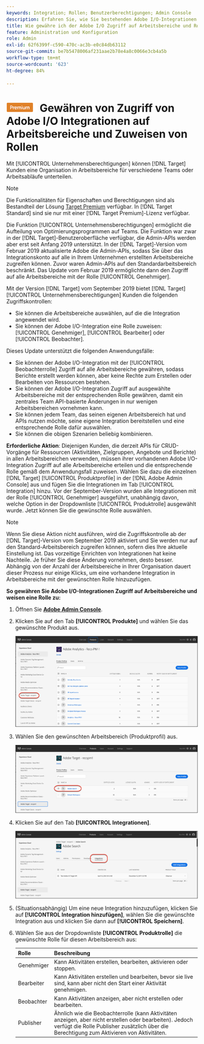 ```yaml
---
keywords: Integration; Rollen; Benutzerberechtigungen; Admin Console
description: Erfahren Sie, wie Sie bestehenden Adobe I/O-Integrationen Zugriff auf alle Arbeitsbereiche mit der gewünschten Rolle in Adobe Target gewähren.
title: Wie gewähre ich der Adobe I/O Zugriff auf Arbeitsbereiche und Rollen zuweisen?
feature: Administration und Konfiguration
role: Admin
exl-id: 62f6399f-c590-470c-ac3b-e0c84db63112
source-git-commit: be7b5478006af231aae2b78e4a8c0066e3cb4a5b
workflow-type: tm+mt
source-wordcount: '623'
ht-degree: 84%

---
```


# ![PREMIUM](/help/assets/premium.png) Gewähren von Zugriff von Adobe I/O Integrationen auf Arbeitsbereiche und Zuweisen von Rollen

Mit [!UICONTROL Unternehmensberechtigungen] können [!DNL Target] Kunden eine Organisation in Arbeitsbereiche für verschiedene Teams oder Arbeitsabläufe unterteilen.

>[!NOTE]
>
>Die Funktionalitäten für Eigenschaften und Berechtigungen sind als Bestandteil der Lösung [Target Premium](/help/c-intro/intro.md#premium) verfügbar. In [!DNL Target Standard] sind sie nur mit einer [!DNL Target Premium]-Lizenz verfügbar.

Die Funktion [!UICONTROL Unternehmensberechtigungen] ermöglicht die Aufteilung von Optimierungsprogrammen auf Teams. Die Funktion war zwar in der [!DNL Target]-Benutzeroberfläche verfügbar, die Admin-APIs werden aber erst seit Anfang 2019 unterstützt. In der [!DNL Target]-Version vom Februar 2019 aktualisierte Adobe die Admin-APIs, sodass Sie über das Integrationskonto auf alle in Ihrem Unternehmen erstellten Arbeitsbereiche zugreifen können. Zuvor waren Admin-APIs auf den Standardarbeitsbereich beschränkt. Das Update vom Februar 2019 ermöglichte dann den Zugriff auf alle Arbeitsbereiche mit der Rolle [!UICONTROL Genehmiger].

Mit der Version [!DNL Target] vom September 2019 bietet [!DNL Target] [!UICONTROL Unternehmensberechtigungen] Kunden die folgenden Zugriffskontrollen:

* Sie können die Arbeitsbereiche auswählen, auf die die Integration angewendet wird.
* Sie können der Adobe I/O-Integration eine Rolle zuweisen: [!UICONTROL Genehmiger], [!UICONTROL Bearbeiter] oder [!UICONTROL Beobachter].

Dieses Update unterstützt die folgenden Anwendungsfälle:

* Sie können der Adobe I/O-Integration mit der [!UICONTROL Beobachterrolle] Zugriff auf alle Arbeitsbereiche gewähren, sodass Berichte erstellt werden können, aber keine Rechte zum Erstellen oder Bearbeiten von Ressourcen bestehen.
* Sie können der Adobe I/O-Integration Zugriff auf ausgewählte Arbeitsbereiche mit der entsprechenden Rolle gewähren, damit ein zentrales Team API-basierte Änderungen in nur wenigen Arbeitsbereichen vornehmen kann.
* Sie können jedem Team, das seinen eigenen Arbeitsbereich hat und APIs nutzen möchte, seine eigene Integration bereitstellen und eine entsprechende Rolle dafür auswählen.
* Sie können die obigen Szenarien beliebig kombinieren.

**Erforderliche Aktion**: Diejenigen Kunden, die derzeit APIs für CRUD-Vorgänge für Ressourcen (Aktivitäten, Zielgruppen, Angebote und Berichte) in allen Arbeitsbereichen verwenden, müssen ihrer vorhandenen Adobe I/O-Integration Zugriff auf alle Arbeitsbereiche erteilen und die entsprechende Rolle gemäß dem Anwendungsfall zuweisen. Wählen Sie dazu die einzelnen [!DNL Target] [!UICONTROL Produktprofile] in der [!DNL Adobe Admin Console] aus und fügen Sie die Integrationen im Tab [!UICONTROL Integration] hinzu. Vor der September-Version wurden alle Integrationen mit der Rolle [!UICONTROL Genehmiger] ausgeführt, unabhängig davon, welche Option in der Dropdownliste [!UICONTROL Produktrolle] ausgewählt wurde. Jetzt können Sie die gewünschte Rolle auswählen.

>[!NOTE]
>
>Wenn Sie diese Aktion nicht ausführen, wird die Zugriffskontrolle ab der [!DNL Target]-Version vom September 2019 aktiviert und Sie werden nur auf den Standard-Arbeitsbereich zugreifen können, sofern dies Ihre aktuelle Einstellung ist. Das vorzeitige Einrichten von Integrationen hat keine Nachteile. Je früher Sie diese Änderung vornehmen, desto besser. Abhängig von der Anzahl der Arbeitsbereiche in Ihrer Organisation dauert dieser Prozess nur einige Klicks, um eine vorhandene Integration in Arbeitsbereiche mit der gewünschten Rolle hinzuzufügen.

**So gewähren Sie Adobe I/O-Integrationen Zugriff auf Arbeitsbereiche und weisen eine Rolle zu:**

1. Öffnen Sie **[Adobe Admin Console](https://adminconsole.adobe.com)**.

1. Klicken Sie auf den Tab **[!UICONTROL Produkte]** und wählen Sie das gewünschte Produkt aus.

   ![Produkt in Adobe Admin Console auswählen](/help/administrating-target/c-user-management/property-channel/assets/io-choose-product.png)

1. Wählen Sie den gewünschten Arbeitsbereich (Produktprofil) aus.

   ![Produktprofil auswählen](/help/administrating-target/c-user-management/property-channel/assets/io-select-product-profile.png)

1. Klicken Sie auf den Tab **[!UICONTROL Integrationen]**.

   ![Tab „Integrationen“](/help/administrating-target/c-user-management/property-channel/assets/integrations-tab.png)

1. (Situationsabhängig) Um eine neue Integration hinzuzufügen, klicken Sie auf **[!UICONTROL Integration hinzufügen]**, wählen Sie die gewünschte Integration aus und klicken Sie dann auf **[!UICONTROL Speichern]**.

1. Wählen Sie aus der Dropdownliste **[!UICONTROL Produktrolle]** die gewünschte Rolle für diesen Arbeitsbereich aus:

   | Rolle | Beschreibung |
   |--- |--- |
   | Genehmiger | Kann Aktivitäten erstellen, bearbeiten, aktivieren oder stoppen. |
   | Bearbeiter | Kann Aktivitäten erstellen und bearbeiten, bevor sie live sind, kann aber nicht den Start einer Aktivität genehmigen. |
   | Beobachter | Kann Aktivitäten anzeigen, aber nicht erstellen oder bearbeiten. |
   | Publisher | Ähnlich wie die Beobachterrolle (kann Aktivitäten anzeigen, aber nicht erstellen oder bearbeiten). Jedoch verfügt die Rolle Publisher zusätzlich über die Berechtigung zum Aktivieren von Aktivitäten. |
